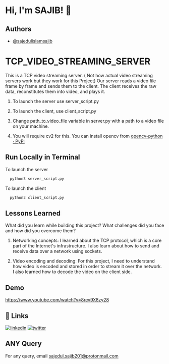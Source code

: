 
# Hi, I'm SAJIB! 👋


## Authors

- [@sajedulislamsajib](https://github.com/sajedulislamsajib)


# TCP_VIDEO_STREAMING_SERVER

This is a TCP video streaming server. ( Not how actual
video streaming servers work but they work for this Project)
Our
server reads a video file frame by frame and sends them to the
client. The client receives the raw data, reconstitutes them into
video, and plays it.
1. To launch the server use server_script.py
2. To launch the client, use client_script,py
3. Change path_to_video_file variable in server.py with a path to a video file on your machine.

4. You will require cv2 for this. You can install opencv from
[opencv-python · PyPI](https://pypi.org/project/opencv-python/)
## Run Locally in Terminal

To launch the server

```bash
  python3 server_script.py
```

 To launch the client

```bash
  python3 client_script.py
```



## Lessons Learned

What did you learn while building this project? What challenges did you face and how did you overcome them?


1. Networking concepts: I learned about the TCP protocol, which is a core part of the Internet's infrastructure. I also learn about how to send and receive data over a network using sockets.

2. Video encoding and decoding: For this project, I need to understand how video is encoded and stored in order to stream it over the network. I also learned how to decode the video on the client side.


## Demo

https://www.youtube.com/watch?v=8rev9X8zy28


## 🔗 Links
[![linkedin](https://img.shields.io/badge/linkedin-0A66C2?style=for-the-badge&logo=linkedin&logoColor=white)](https://www.linkedin.com/in/sajedul-islam-sajib-78a07a1a8)
[![twitter](https://img.shields.io/badge/twitter-1DA1F2?style=for-the-badge&logo=twitter&logoColor=white)](https://twitter.com/SajibSajedul)


## ANY Query

For any query, email sajedul.sajib201@protonmail.com

